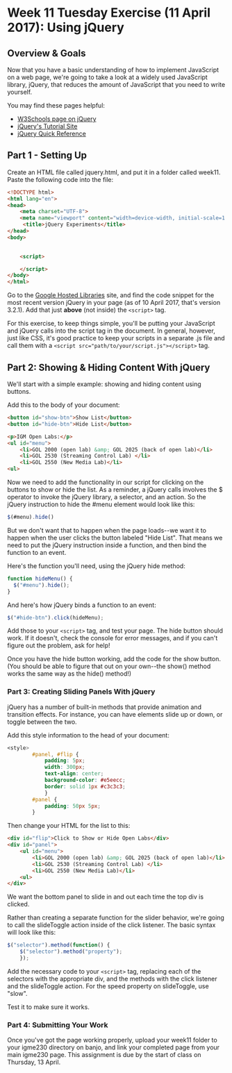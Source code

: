# Week 11 Tuesday Exercise (11 April 2017): Using jQuery

## Overview & Goals
Now that you have a basic understanding of how to implement JavaScript on a web page, we're going to take a look at a widely used JavaScript library, jQuery, that reduces the amount of JavaScript that you need to write yourself. 

You may find these pages helpful: 

* [W3Schools page on jQuery](https://www.w3schools.com/jquery/jquery_intro.asp)
* [jQuery's Tutorial Site](https://learn.jquery.com/)
* [jQuery Quick Reference](https://oscarotero.com/jquery/)

## Part 1 - Setting Up
Create an HTML file called jquery.html, and put it in a folder called week11. Paste the following code into the file: 

```html
<!DOCTYPE html>
<html lang="en">
<head>
    <meta charset="UTF-8">
    <meta name="viewport" content="width=device-width, initial-scale=1.0">
     <title>jQuery Experiments</title>
</head>
<body>
    

	<script>

	</script> 
</body>
</html>
```

Go to the [Google Hosted Libraries](https://developers.google.com/speed/libraries/) site, and find the code snippet for the most recent version jQuery in your page (as of 10 April 2017, that's version 3.2.1). Add that just **above** (not inside) the `<script>` tag. 

For this exercise, to keep things simple, you'll be putting your JavaScript and jQuery calls into the script tag in the document. In general, however, just like CSS, it's good practice to keep your scripts in a separate .js file and call them with a `<script src="path/to/your/script.js"></script>` tag. 

## Part 2: Showing & Hiding Content With jQuery

We'll start with a simple example: showing and hiding content using buttons. 

Add this to the body of your document:

```html
<button id="show-btn">Show List</button>
<button id="hide-btn">Hide List</button>

<p>IGM Open Labs:</p>
<ul id="menu">
    <li>GOL 2000 (open lab) &amp; GOL 2025 (back of open lab)</li>
    <li>GOL 2530 (Streaming Control Lab) </li>
    <li>GOL 2550 (New Media Lab)</li>
<ul>
```

Now we need to add the functionality in our script for clicking on the buttons to show or hide the list. As a reminder, a jQuery calls involves the $ operator to invoke the jQuery library, a selector, and an action. So the jQuery instruction to hide the #menu element would look like this: 

```javascript
$(#menu).hide()
```

But we don't want that to happen when the page loads--we want it to happen when the user clicks the button labeled "Hide List". That means we need to put the jQuery instruction inside a function, and then bind the function to an event. 

Here's the function you'll need, using the jQuery hide method:

```javascript
function hideMenu() {
  $("#menu").hide();  
}
```

And here's how jQuery binds a function to an event:

```javascript
$("#hide-btn").click(hideMenu);
```

Add those to your `<script>` tag, and test your page. The hide button should work. If it doesn't, check the console for error messages, and if you can't figure out the problem, ask for help!

Once you have the hide button working, add the code for the show button. (You should be able to figure that out on your own--the show() method works the same way as the hide() method!)

### Part 3: Creating Sliding Panels With jQuery
jQuery has a number of built-in methods that provide animation and transition effects. For instance, you can have elements slide up or down, or toggle between the two. 

Add this style information to the head of your document:

```css
<style> 
        #panel, #flip {
            padding: 5px;
            width: 300px;
            text-align: center;
            background-color: #e5eecc;
            border: solid 1px #c3c3c3;
            }
        #panel {
            padding: 50px 5px; 
        } 
```

Then change your HTML for the list to this:

```html
<div id="flip">Click to Show or Hide Open Labs</div>
<div id="panel">
    <ul id="menu">
        <li>GOL 2000 (open lab) &amp; GOL 2025 (back of open lab)</li>
        <li>GOL 2530 (Streaming Control Lab) </li>
        <li>GOL 2550 (New Media Lab)</li>
    <ul>
</div>
```

We want the bottom panel to slide in and out each time the top div is clicked. 

Rather than creating a separate function for the slider behavior, we're going to call the slideToggle action inside of the click listener. The basic syntax will look like this: 

```javascript
$("selector").method(function() {
    $("selector").method("property");
    });
```

Add the necessary code to your `<script>` tag, replacing each of the selectors with the appropriate div, and the methods with the click listener and the slideToggle action. For the speed property on slideToggle, use "slow".

Test it to make sure it works. 


### Part 4: Submitting Your Work 

Once you've got the page working properly, upload your week11 folder to your igme230 directory on banjo, and link your completed page from your main igme230 page. This assignment is due by the start of class on Thursday, 13 April. 
